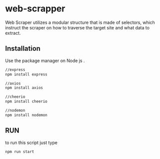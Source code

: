 # web-scrapper
Web Scraper utilizes a modular structure that is made of selectors, which instruct the scraper on how to traverse the target site and what data to extract.

## Installation

Use the package manager on Node js .


```bash
//express
npm install express

//axios
npm install axios

//cheerio
npm install cheerio

//nodemon
npm install nodemon
```

## RUN
to run this script just type 
```bash
npm run start
```
